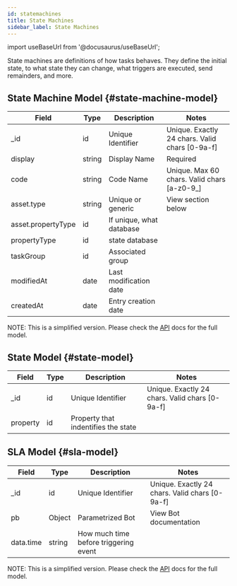 ```yaml
---
id: statemachines
title: State Machines
sidebar_label: State Machines
---
```

import useBaseUrl from '@docusaurus/useBaseUrl';

State machines are definitions of how tasks behaves. They define the initial state, to what state they can change, what triggers are executed, send remainders, and more.

## State Machine Model {#state-machine-model}

| Field | Type | Description | Notes |
| ----  | ---- | ----------- | ----  |
| _id   | id   | Unique Identifier   | Unique. Exactly 24 chars. Valid chars [0-9a-f] |
| display  | string | Display Name | Required |
| code  | string | Code Name | Unique. Max 60 chars. Valid chars [a-z0-9_] |
| asset.type | string | Unique or generic | View section below
| asset.propertyType | id | If unique, what database |
| propertyType | id | state database |
| taskGroup | id | Associated group | |
| modifiedAt | date | Last modification date
| createdAt | date | Entry creation date
NOTE: This is a simplified version. Please check the [API](https://api.cotalker.com) docs for the full model.

## State Model {#state-model}

| Field | Type | Description | Notes |
| ----  | ---- | ----------- | ----  |
| _id   | id   | Unique Identifier   | Unique. Exactly 24 chars. Valid chars [0-9a-f] |
| property | id | Property that indentifies the state

## SLA Model {#sla-model}

| Field | Type | Description | Notes |
| ----  | ---- | ----------- | ----  |
| _id   | id   | Unique Identifier   | Unique. Exactly 24 chars. Valid chars [0-9a-f] |
| pb | Object | Parametrized Bot | View Bot documentation
| data.time | string | How much time before triggering event
NOTE: This is a simplified version. Please check the [API](https://api.cotalker.com) docs for the full model.
